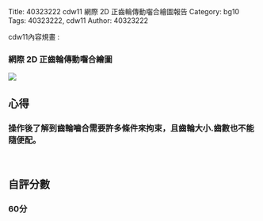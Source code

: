 Title: 40323222 cdw11 網際 2D 正齒輪傳動囓合繪圖報告
Category: bg10
Tags: 40323222, cdw11
Author: 40323222

cdw11內容規畫 :  
<!-- PELICAN_END_SUMMARY -->
<h3>網際 2D 正齒輪傳動囓合繪圖</h3>
<img src="http://i.imgur.com/AK1P8Xu.png">
<br/>
<h2>心得</h2>
<h3>操作後了解到齒輪嚙合需要許多條件來拘束，且齒輪大小.齒數也不能隨便配。</h3>
<br/>
<h2>自評分數</h2>
<h3>60分</h3>